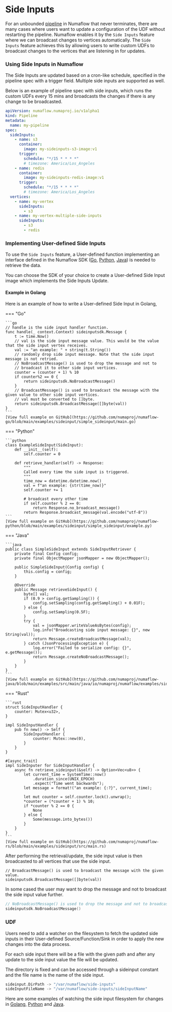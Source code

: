 # Side Inputs

For an unbounded [pipeline](../../core-concepts/pipeline.md) in Numaflow that never terminates, there are many cases where users want to update a configuration of the UDF without restarting the pipeline. Numaflow enables it by the `Side Inputs` feature where we can broadcast changes to vertices automatically.
The `Side Inputs` feature achieves this by allowing users to write custom UDFs to broadcast changes to the vertices that are listening in for updates.

### Using Side Inputs in Numaflow

The Side Inputs are updated based on a cron-like schedule,
specified in the pipeline spec with a trigger field.
Multiple side inputs are supported as well.

Below is an example of pipeline spec with side inputs, which runs the custom UDFs every 15 mins and broadcasts the changes if there is any change to be broadcasted.

```yaml
apiVersion: numaflow.numaproj.io/v1alpha1
kind: Pipeline
metadata:
  name: my-pipeline
spec:
  sideInputs:
    - name: s3
      container:
        image: my-sideinputs-s3-image:v1
      trigger:
        schedule: "*/15 * * * *"
        # timezone: America/Los_Angeles
    - name: redis
      container:
        image: my-sideinputs-redis-image:v1
      trigger:
        schedule: "*/15 * * * *"
        # timezone: America/Los_Angeles
  vertices:
    - name: my-vertex
      sideInputs:
        - s3
    - name: my-vertex-multiple-side-inputs
      sideInputs:
        - s3
        - redis
```

### Implementing User-defined Side Inputs

To use the `Side Inputs` feature, a User-defined function implementing an interface defined in the Numaflow SDK
([Go](https://github.com/numaproj/numaflow-go/blob/main/pkg/sideinput/),
[Python](https://github.com/numaproj/numaflow-python/blob/main/packages/pynumaflow/pynumaflow/sideinput/),
[Java](https://github.com/numaproj/numaflow-java/tree/main/src/main/java/io/numaproj/numaflow/sideinput))
is needed to retrieve the data.

You can choose the SDK of your choice to create a
User-defined Side Input image which implements the
Side Inputs Update.

#### Example in Golang

Here is an example of how to write a User-defined Side Input in Golang,

=== "Go"

    ```go
    // handle is the side input handler function.
    func handle(_ context.Context) sideinputsdk.Message {
        t := time.Now()
        // val is the side input message value. This would be the value that the side input vertex receives.
        val := "an example: " + string(t.String())
        // randomly drop side input message. Note that the side input message is not retried.
        // NoBroadcastMessage() is used to drop the message and not to
        // broadcast it to other side input vertices.
        counter = (counter + 1) % 10
        if counter%2 == 0 {
            return sideinputsdk.NoBroadcastMessage()
        }
        // BroadcastMessage() is used to broadcast the message with the given value to other side input vertices.
        // val must be converted to []byte.
        return sideinputsdk.BroadcastMessage([]byte(val))
    }
    ```
    [View full example on GitHub](https://github.com/numaproj/numaflow-go/blob/main/examples/sideinput/simple_sideinput/main.go)

=== "Python"

    ```python
    class ExampleSideInput(SideInput):
        def __init__(self):
            self.counter = 0

        def retrieve_handler(self) -> Response:
            """
            Called every time the side input is triggered.
            """
            time_now = datetime.datetime.now()
            val = f"an example: {str(time_now)}"
            self.counter += 1

            # broadcast every other time
            if self.counter % 2 == 0:
                return Response.no_broadcast_message()
            return Response.broadcast_message(val.encode("utf-8"))
    ```
    [View full example on GitHub](https://github.com/numaproj/numaflow-python/blob/main/examples/sideinput/simple_sideinput/example.py)

=== "Java"

    ```java
    public class SimpleSideInput extends SideInputRetriever {
        private final Config config;
        private final ObjectMapper jsonMapper = new ObjectMapper();

        public SimpleSideInput(Config config) {
            this.config = config;
        }

        @Override
        public Message retrieveSideInput() {
            byte[] val;
            if (0.9 > config.getSampling()) {
                config.setSampling(config.getSampling() + 0.01F);
            } else {
                config.setSampling(0.5F);
            }
            try {
                val = jsonMapper.writeValueAsBytes(config);
                log.info("Broadcasting side input message: {}", new String(val));
                return Message.createBroadcastMessage(val);
            } catch (JsonProcessingException e) {
                log.error("Failed to serialize config: {}", e.getMessage());
                return Message.createNoBroadcastMessage();
            }
        }
    }
    ```
    [View full example on GitHub](https://github.com/numaproj/numaflow-java/blob/main/examples/src/main/java/io/numaproj/numaflow/examples/sideinput/simple/SimpleSideInput.java)

=== "Rust"

    ```rust
    struct SideInputHandler {
        counter: Mutex<u32>,
    }

    impl SideInputHandler {
        pub fn new() -> Self {
            SideInputHandler {
                counter: Mutex::new(0),
            }
        }
    }

    #[async_trait]
    impl SideInputer for SideInputHandler {
        async fn retrieve_sideinput(&self) -> Option<Vec<u8>> {
            let current_time = SystemTime::now()
                .duration_since(UNIX_EPOCH)
                .expect("Time went backwards");
            let message = format!("an example: {:?}", current_time);

            let mut counter = self.counter.lock().unwrap();
            *counter = (*counter + 1) % 10;
            if *counter % 2 == 0 {
                None
            } else {
                Some(message.into_bytes())
            }
        }
    }
    ```
    [View full example on GitHub](https://github.com/numaproj/numaflow-rs/blob/main/examples/sideinput/src/main.rs)

After performing the retrieval/update, the side input value is then broadcasted to all vertices that use the side input.

```golang
// BroadcastMessage() is used to broadcast the message with the given value.
sideinputsdk.BroadcastMessage([]byte(val))
```

In some cased the user may want to drop the message and not to broadcast the side input value further.

```go
// NoBroadcastMessage() is used to drop the message and not to broadcast it further
sideinputsdk.NoBroadcastMessage()
```

### UDF

Users need to add a watcher on the filesystem to fetch the
updated side inputs in their User-defined Source/Function/Sink
in order to apply the new changes into the data process.

For each side input there will be a file with the given path and after any update to the side input value the file will be updated.

The directory is fixed and can be accessed through a sideinput constant and the file name is the name of the side input.

```go
sideinput.DirPath -> "/var/numaflow/side-inputs"
sideInputFileName -> "/var/numaflow/side-inputs/sideInputName"
```

Here are some examples of watching the side input filesystem for changes in
[Golang](https://github.com/numaproj/numaflow-go/blob/main/examples/sideinput/simple_sideinput/udf/main.go),
[Python](https://github.com/numaproj/numaflow-python/blob/main/packages/pynumaflow/examples/sideinput/simple_sideinput/udf/example.py) and
[Java](https://github.com/numaproj/numaflow-java/tree/main/examples/src/main/java/io/numaproj/numaflow/examples/sideinput/udf).